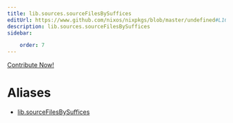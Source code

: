 ```yaml
---
title: lib.sources.sourceFilesBySuffices
editUrl: https://www.github.com/nixos/nixpkgs/blob/master/undefined#L165C5
description: lib.sources.sourceFilesBySuffices
sidebar:

    order: 7
---
```


<a href="https://www.github.com/nixos/nixpkgs/blob/master/undefined#L165C5">Contribute Now!</a>


# Aliases

- [lib.sourceFilesBySuffices](/nix-doc-comments/reference/lib/lib-sourcefilesbysuffices)


